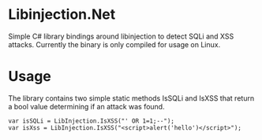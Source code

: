 # Libinjection.Net
Simple C# library bindings around libinjection to detect SQLi and XSS attacks. Currently the binary is only compiled for usage on Linux.

# Usage
The library contains two simple static methods IsSQLi and IsXSS that return a bool value determining if an attack was found.

```
var isSQLi = LibInjection.IsXSS("' OR 1=1;--");
var isXss = LibInjection.IsXSS("<script>alert('hello')</script>");
```
